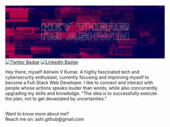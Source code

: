 ![Ashwin GitHub Profile ReadME Banner](assets/Ashwin%20GitHub%20Banner.png)
[![Twitter Badge](https://img.shields.io/badge/Twitter-Profile-informational?style=flat&logo=twitter&logoColor=white&color=1CA2F1)](https://twitter.com/callmeashwin)
[![LinkedIn Badge](https://img.shields.io/badge/LinkedIn-Profile-informational?style=flat&logo=linkedin&logoColor=white&color=0D76A8)](https://www.linkedin.com/in/ashwin-v-kumar-14663623b/)

Hey there, myself Ashwin V Kumar. A highly fascinated tech and cybersecurity enthusiast, currently focusing and improving myself to become a Full-Stack Web Developer. I like to connect and interact with people whose actions speaks louder than words, while also concurrently upgrading my skills and knowledge. "The idea is to successfully execute the plan, not to get devastated by uncertainties."

<br>
Want to know more about me?<br>
Reach me on: ashi.github@gmail.com

